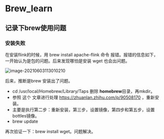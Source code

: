 # Brew_learn


## 记录下brew使用问题

### 安装失败

在安装flink的时候，用 brew install apache-flink 命令 报错。报错的信息如下，一开始认为是包的问题。后来发现哪怕是安装 wget 也会出问题。

![image-20210603113010210](https://github-1305981322.cos.ap-guangzhou.myqcloud.com/img/image-20210603113010210.png)

后来，推断是brew 安装出了问题。

- cd /usr/local/Homebrew/Library/Taps 删除 **homebrew**目录，再mkdir。
-  参照 这个 文章进行处理 https://zhuanlan.zhihu.com/p/90508170 ，重新安装。
- 主要是执行第二步：重新安装，第三步，设置镜像，第四步和第五步，设置bottles镜像。
- brew update

再次验证一下：brew install wget。问题解决。


